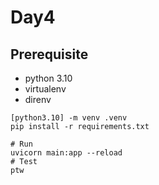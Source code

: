 # Day4
## Prerequisite
- python 3.10
- virtualenv
- direnv

```
[python3.10] -m venv .venv
pip install -r requirements.txt

# Run
uvicorn main:app --reload
# Test
ptw
```
